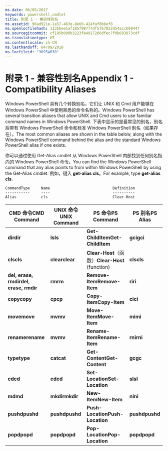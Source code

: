 ```yaml
---
ms.date: 06/05/2017
keywords: powershell,cmdlet
title: 附录 1 - 兼容性别名
ms.assetid: 96ad921e-1a57-463e-8e60-424faf8b6ef8
ms.openlocfilehash: 113bbee1af185f98777df5767022d54accb69447
ms.sourcegitcommit: cf195b090b3223fa4917206dfec7f0b603873cdf
ms.translationtype: HT
ms.contentlocale: zh-CN
ms.lasthandoff: 04/09/2018
ms.locfileid: "30954630"
---
```

# <a name="appendix-1---compatibility-aliases"></a><span data-ttu-id="2292d-103">附录 1 - 兼容性别名</span><span class="sxs-lookup"><span data-stu-id="2292d-103">Appendix 1 - Compatibility Aliases</span></span>

<span data-ttu-id="2292d-104">Windows PowerShell 具有几个转换别名，它们让 UNIX 和 Cmd 用户能够在 Windows PowerShell 中使用熟悉的命令名称的。</span><span class="sxs-lookup"><span data-stu-id="2292d-104">Windows PowerShell has several transition aliases that allow UNIX and Cmd users to use familiar command names in Windows PowerShell.</span></span> <span data-ttu-id="2292d-105">下表中显示的是最常见的别名，别名后带有 Windows PowerShell 命令和标准 Windows PowerShell 别名（如果存在）。</span><span class="sxs-lookup"><span data-stu-id="2292d-105">The most common aliases are shown in the table below, along with the Windows PowerShell command behind the alias and the standard Windows PowerShell alias if one exists.</span></span>

<span data-ttu-id="2292d-106">你可以通过使用 Get-Alias cmdlet 从 Windows PowerShell 内部找到任何别名指向的 Windows PowerShell 命令。</span><span class="sxs-lookup"><span data-stu-id="2292d-106">You can find the Windows PowerShell command that any alias points to from within Windows PowerShell by using the Get-Alias cmdlet.</span></span> <span data-ttu-id="2292d-107">例如，键入 **get-alias cls**。</span><span class="sxs-lookup"><span data-stu-id="2292d-107">For example, type **get-alias cls**.</span></span>

```
CommandType     Name                            Definition
-----------     ----                            ----------
Alias           cls                             Clear-Host
```

|<span data-ttu-id="2292d-108">CMD 命令</span><span class="sxs-lookup"><span data-stu-id="2292d-108">CMD Command</span></span>|<span data-ttu-id="2292d-109">UNIX 命令</span><span class="sxs-lookup"><span data-stu-id="2292d-109">UNIX Command</span></span>|<span data-ttu-id="2292d-110">PS 命令</span><span class="sxs-lookup"><span data-stu-id="2292d-110">PS Command</span></span>|<span data-ttu-id="2292d-111">PS 别名</span><span class="sxs-lookup"><span data-stu-id="2292d-111">PS Alias</span></span>|
|---------------|----------------|--------------|------------|
|<span data-ttu-id="2292d-112">**dir**</span><span class="sxs-lookup"><span data-stu-id="2292d-112">**dir**</span></span>|<span data-ttu-id="2292d-113">**ls**</span><span class="sxs-lookup"><span data-stu-id="2292d-113">**ls**</span></span>|<span data-ttu-id="2292d-114">**Get-ChildItem**</span><span class="sxs-lookup"><span data-stu-id="2292d-114">**Get-ChildItem**</span></span>|<span data-ttu-id="2292d-115">**gci**</span><span class="sxs-lookup"><span data-stu-id="2292d-115">**gci**</span></span>|
|<span data-ttu-id="2292d-116">**cls**</span><span class="sxs-lookup"><span data-stu-id="2292d-116">**cls**</span></span>|<span data-ttu-id="2292d-117">**clear**</span><span class="sxs-lookup"><span data-stu-id="2292d-117">**clear**</span></span>|<span data-ttu-id="2292d-118">**Clear-Host**（函数）</span><span class="sxs-lookup"><span data-stu-id="2292d-118">**Clear-Host** (function)</span></span>|<span data-ttu-id="2292d-119">**cls**</span><span class="sxs-lookup"><span data-stu-id="2292d-119">**cls**</span></span>|
|<span data-ttu-id="2292d-120">**del, erase, rmdir**</span><span class="sxs-lookup"><span data-stu-id="2292d-120">**del, erase, rmdir**</span></span>|<span data-ttu-id="2292d-121">**rm**</span><span class="sxs-lookup"><span data-stu-id="2292d-121">**rm**</span></span>|<span data-ttu-id="2292d-122">**Remove-Item**</span><span class="sxs-lookup"><span data-stu-id="2292d-122">**Remove-Item**</span></span>|<span data-ttu-id="2292d-123">**ri**</span><span class="sxs-lookup"><span data-stu-id="2292d-123">**ri**</span></span>|
|<span data-ttu-id="2292d-124">**copy**</span><span class="sxs-lookup"><span data-stu-id="2292d-124">**copy**</span></span>|<span data-ttu-id="2292d-125">**cp**</span><span class="sxs-lookup"><span data-stu-id="2292d-125">**cp**</span></span>|<span data-ttu-id="2292d-126">**Copy-Item**</span><span class="sxs-lookup"><span data-stu-id="2292d-126">**Copy-Item**</span></span>|<span data-ttu-id="2292d-127">**ci**</span><span class="sxs-lookup"><span data-stu-id="2292d-127">**ci**</span></span>|
|<span data-ttu-id="2292d-128">**move**</span><span class="sxs-lookup"><span data-stu-id="2292d-128">**move**</span></span>|<span data-ttu-id="2292d-129">**mv**</span><span class="sxs-lookup"><span data-stu-id="2292d-129">**mv**</span></span>|<span data-ttu-id="2292d-130">**Move-Item**</span><span class="sxs-lookup"><span data-stu-id="2292d-130">**Move-Item**</span></span>|<span data-ttu-id="2292d-131">**mi**</span><span class="sxs-lookup"><span data-stu-id="2292d-131">**mi**</span></span>|
|<span data-ttu-id="2292d-132">**rename**</span><span class="sxs-lookup"><span data-stu-id="2292d-132">**rename**</span></span>|<span data-ttu-id="2292d-133">**mv**</span><span class="sxs-lookup"><span data-stu-id="2292d-133">**mv**</span></span>|<span data-ttu-id="2292d-134">**Rename-Item**</span><span class="sxs-lookup"><span data-stu-id="2292d-134">**Rename-Item**</span></span>|<span data-ttu-id="2292d-135">**rni**</span><span class="sxs-lookup"><span data-stu-id="2292d-135">**rni**</span></span>|
|<span data-ttu-id="2292d-136">**type**</span><span class="sxs-lookup"><span data-stu-id="2292d-136">**type**</span></span>|<span data-ttu-id="2292d-137">**cat**</span><span class="sxs-lookup"><span data-stu-id="2292d-137">**cat**</span></span>|<span data-ttu-id="2292d-138">**Get-Content**</span><span class="sxs-lookup"><span data-stu-id="2292d-138">**Get-Content**</span></span>|<span data-ttu-id="2292d-139">**gc**</span><span class="sxs-lookup"><span data-stu-id="2292d-139">**gc**</span></span>|
|<span data-ttu-id="2292d-140">**cd**</span><span class="sxs-lookup"><span data-stu-id="2292d-140">**cd**</span></span>|<span data-ttu-id="2292d-141">**cd**</span><span class="sxs-lookup"><span data-stu-id="2292d-141">**cd**</span></span>|<span data-ttu-id="2292d-142">**Set-Location**</span><span class="sxs-lookup"><span data-stu-id="2292d-142">**Set-Location**</span></span>|<span data-ttu-id="2292d-143">**sl**</span><span class="sxs-lookup"><span data-stu-id="2292d-143">**sl**</span></span>|
|<span data-ttu-id="2292d-144">**md**</span><span class="sxs-lookup"><span data-stu-id="2292d-144">**md**</span></span>|<span data-ttu-id="2292d-145">**mkdir**</span><span class="sxs-lookup"><span data-stu-id="2292d-145">**mkdir**</span></span>|<span data-ttu-id="2292d-146">**New-Item**</span><span class="sxs-lookup"><span data-stu-id="2292d-146">**New-Item**</span></span>|<span data-ttu-id="2292d-147">**ni**</span><span class="sxs-lookup"><span data-stu-id="2292d-147">**ni**</span></span>|
|<span data-ttu-id="2292d-148">**pushd**</span><span class="sxs-lookup"><span data-stu-id="2292d-148">**pushd**</span></span>|<span data-ttu-id="2292d-149">**pushd**</span><span class="sxs-lookup"><span data-stu-id="2292d-149">**pushd**</span></span>|<span data-ttu-id="2292d-150">**Push-Location**</span><span class="sxs-lookup"><span data-stu-id="2292d-150">**Push-Location**</span></span>|<span data-ttu-id="2292d-151">**pushd**</span><span class="sxs-lookup"><span data-stu-id="2292d-151">**pushd**</span></span>|
|<span data-ttu-id="2292d-152">**popd**</span><span class="sxs-lookup"><span data-stu-id="2292d-152">**popd**</span></span>|<span data-ttu-id="2292d-153">**popd**</span><span class="sxs-lookup"><span data-stu-id="2292d-153">**popd**</span></span>|<span data-ttu-id="2292d-154">**Pop-Location**</span><span class="sxs-lookup"><span data-stu-id="2292d-154">**Pop-Location**</span></span>|<span data-ttu-id="2292d-155">**popd**</span><span class="sxs-lookup"><span data-stu-id="2292d-155">**popd**</span></span>|